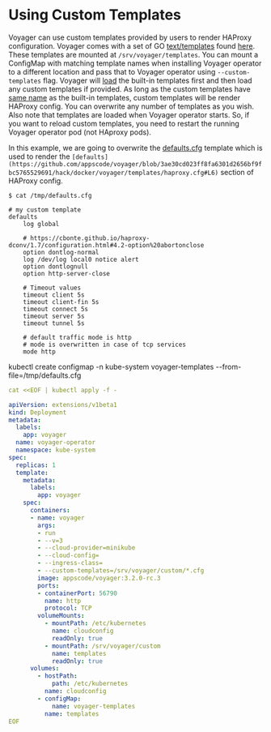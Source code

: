 # Using Custom Templates

Voyager can use custom templates provided by users to render HAProxy configuration. Voyager comes with a set of GO [text/templates](https://golang.org/pkg/text/template/) found [here](/hack/docker/voyager/templates). These templates are mounted at `/srv/voyager/templates`. You can mount a ConfigMap with matching template names when installing Voyager operator to a different location and pass that to Voyager operator using `--custom-templates` flag. Voyager will [load](https://github.com/appscode/voyager/blob/3ae30cd023ff8fa6301d2656bf9fbc5765529691/pkg/haproxy/template.go#L40) the built-in templates first and then load any custom templates if provided. As long as the custom templates have [same name](https://golang.org/pkg/text/template/#Template.ParseGlob) as the built-in templates, custom templates will be render HAProxy config. You can overwrite any number of templates as you wish. Also note that templates are loaded when Voyager operator starts. So, if you want to reload custom templates, you need to restart the running Voyager operator pod (not HAproxy pods).

In this example, we are going to overwrite the [defaults.cfg](/hack/docker/voyager/templates/defaults.cfg) template which is used to render the `[defaults](https://github.com/appscode/voyager/blob/3ae30cd023ff8fa6301d2656bf9fbc5765529691/hack/docker/voyager/templates/haproxy.cfg#L6)` section of HAProxy config.

```console
$ cat /tmp/defaults.cfg

# my custom template
defaults
	log global

	# https://cbonte.github.io/haproxy-dconv/1.7/configuration.html#4.2-option%20abortonclose
	option dontlog-normal
	log /dev/log local0 notice alert
	option dontlognull
	option http-server-close

	# Timeout values
	timeout client 5s
	timeout client-fin 5s
	timeout connect 5s
	timeout server 5s
	timeout tunnel 5s

	# default traffic mode is http
	# mode is overwritten in case of tcp services
	mode http
```

kubectl create configmap -n kube-system voyager-templates --from-file=/tmp/defaults.cfg

```yaml
cat <<EOF | kubectl apply -f -

apiVersion: extensions/v1beta1
kind: Deployment
metadata:
  labels:
    app: voyager
  name: voyager-operator
  namespace: kube-system
spec:
  replicas: 1
  template:
    metadata:
      labels:
        app: voyager
    spec:
      containers:
      - name: voyager
        args:
        - run
        - --v=3
        - --cloud-provider=minikube
        - --cloud-config=
        - --ingress-class=
        - --custom-templates=/srv/voyager/custom/*.cfg
        image: appscode/voyager:3.2.0-rc.3
        ports:
        - containerPort: 56790
          name: http
          protocol: TCP
        volumeMounts:
          - mountPath: /etc/kubernetes
            name: cloudconfig
            readOnly: true
          - mountPath: /srv/voyager/custom
            name: templates
            readOnly: true
      volumes:
        - hostPath:
            path: /etc/kubernetes
          name: cloudconfig
        - configMap:
            name: voyager-templates
          name: templates
EOF
```
